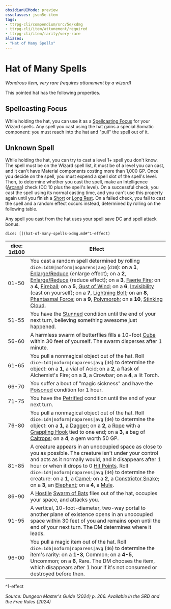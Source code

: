 ```yaml
---
obsidianUIMode: preview
cssclasses: json5e-item
tags:
- ttrpg-cli/compendium/src/5e/xdmg
- ttrpg-cli/item/attunement/required
- ttrpg-cli/item/rarity/very-rare
aliases: 
- "Hat of Many Spells"
---
```

# Hat of Many Spells
*Wondrous item, very rare (requires attunement by a wizard)*  



This pointed hat has the following properties.

## Spellcasting Focus

While holding the hat, you can use it as a [Spellcasting Focus](Інструменти%20ДМ/CLI/rules/variant-rules/spellcasting-focus-xphb.md) for your Wizard spells. Any spell you cast using the hat gains a special Somatic component: you must reach into the hat and "pull" the spell out of it.

## Unknown Spell

While holding the hat, you can try to cast a level 1+ spell you don't know. The spell must be on the Wizard spell list, it must be of a level you can cast, and it can't have Material components costing more than 1,000 GP. Once you decide on the spell, you must expend a spell slot of the spell's level. Then, to determine whether you cast the spell, make an Intelligence ([Arcana](Інструменти%20ДМ/CLI/rules/skills.md#Arcana)) check (DC 10 plus the spell's level). On a successful check, you cast the spell using its normal casting time, and you can't use this property again until you finish a [Short](Інструменти%20ДМ/CLI/rules/variant-rules/short-rest-xphb.md) or [Long Rest](Інструменти%20ДМ/CLI/rules/variant-rules/long-rest-xphb.md). On a failed check, you fail to cast the spell and a random effect occurs instead, determined by rolling on the following table.

Any spell you cast from the hat uses your spell save DC and spell attack bonus.

`dice: [](hat-of-many-spells-xdmg.md#^1-effect)`

| dice: 1d100 | Effect |
|-------------|--------|
| 01-50 | You cast a random spell determined by rolling `dice:1d10\|noform\|noparens\|avg` (`d10`): on a **1**, [Enlarge/Reduce](Інструменти%20ДМ/CLI/spells/enlarge-reduce-xphb.md) (enlarge effect); on a **2**, [Enlarge/Reduce](Інструменти%20ДМ/CLI/spells/enlarge-reduce-xphb.md) (reduce effect); on a **3**, [Faerie Fire](Інструменти%20ДМ/CLI/spells/faerie-fire-xphb.md); on a **4**, [Fireball](Інструменти%20ДМ/CLI/spells/fireball-xphb.md); on a **5**, [Gust of Wind](Інструменти%20ДМ/CLI/spells/gust-of-wind-xphb.md); on a **6**, [Invisibility](Інструменти%20ДМ/CLI/spells/invisibility-xphb.md) (cast on yourself); on a **7**, [Lightning Bolt](Інструменти%20ДМ/CLI/spells/lightning-bolt-xphb.md); on an **8**, [Phantasmal Force](Інструменти%20ДМ/CLI/spells/phantasmal-force-xphb.md); on a **9**, [Polymorph](Інструменти%20ДМ/CLI/spells/polymorph-xphb.md); on a **10**, [Stinking Cloud](Інструменти%20ДМ/CLI/spells/stinking-cloud-xphb.md). |
| 51-55 | You have the [Stunned](Інструменти%20ДМ/CLI/rules/conditions.md#Stunned) condition until the end of your next turn, believing something awesome just happened. |
| 56-60 | A harmless swarm of butterflies fills a 10-foot [Cube](Інструменти%20ДМ/CLI/rules/variant-rules/cube-area-of-effect-xphb.md) within 30 feet of yourself. The swarm disperses after 1 minute. |
| 61-65 | You pull a nonmagical object out of the hat. Roll `dice:1d4\|noform\|noparens\|avg` (`d4`) to determine the object: on a **1**, a vial of Acid; on a **2**, a flask of Alchemist's Fire; on a **3**, a Crowbar; on a **4**, a lit Torch. |
| 66-70 | You suffer a bout of "magic sickness" and have the [Poisoned](Інструменти%20ДМ/CLI/rules/conditions.md#Poisoned) condition for 1 hour. |
| 71-75 | You have the [Petrified](Інструменти%20ДМ/CLI/rules/conditions.md#Petrified) condition until the end of your next turn. |
| 76-80 | You pull a nonmagical object out of the hat. Roll `dice:1d4\|noform\|noparens\|avg` (`d4`) to determine the object: on a **1**, a [Dagger](Інструменти%20ДМ/CLI/items/dagger-xphb.md); on a **2**, a [Rope](Інструменти%20ДМ/CLI/items/rope-xphb.md) with a [Grappling Hook](Інструменти%20ДМ/CLI/items/grappling-hook-xphb.md) tied to one end; on a **3**, a bag of [Caltrops](Інструменти%20ДМ/CLI/items/caltrops-xphb.md); on a **4**, a gem worth 50 GP. |
| 81-85 | A creature appears in an unoccupied space as close to you as possible. The creature isn't under your control and acts as it normally would, and it disappears after 1 hour or when it drops to 0 [Hit Points](Інструменти%20ДМ/CLI/rules/variant-rules/hit-points-xphb.md). Roll `dice:1d4\|noform\|noparens\|avg` (`d4`) to determine the creature: on a **1**, a [Camel](Інструменти%20ДМ/CLI/bestiary/beast/camel-xmm.md); on a **2**, a [Constrictor Snake](Інструменти%20ДМ/CLI/bestiary/beast/constrictor-snake-xmm.md); on a **3**, an [Elephant](Інструменти%20ДМ/CLI/bestiary/beast/elephant-xmm.md); on a **4**, a [Mule](Інструменти%20ДМ/CLI/bestiary/beast/mule-xmm.md). |
| 86-90 | A [Hostile](Інструменти%20ДМ/CLI/rules/variant-rules/hostile-attitude-xphb.md) [Swarm of Bats](Інструменти%20ДМ/CLI/bestiary/beast/swarm-of-bats-xmm.md) flies out of the hat, occupies your space, and attacks you. |
| 91-95 | A vertical, 10-foot-diameter, two-way portal to another plane of existence opens in an unoccupied space within 30 feet of you and remains open until the end of your next turn. The DM determines where it leads. |
| 96-00 | You pull a magic item out of the hat. Roll `dice:1d6\|noform\|noparens\|avg` (`d6`) to determine the item's rarity: on a **1-3**, Common; on a **4-5**, Uncommon; on a **6**, Rare. The DM chooses the item, which disappears after 1 hour if it's not consumed or destroyed before then. |
^1-effect

*Source: Dungeon Master's Guide (2024) p. 266. Available in the <span title='Systems Reference Document (5.2)'>SRD</span> and the Free Rules (2024)*